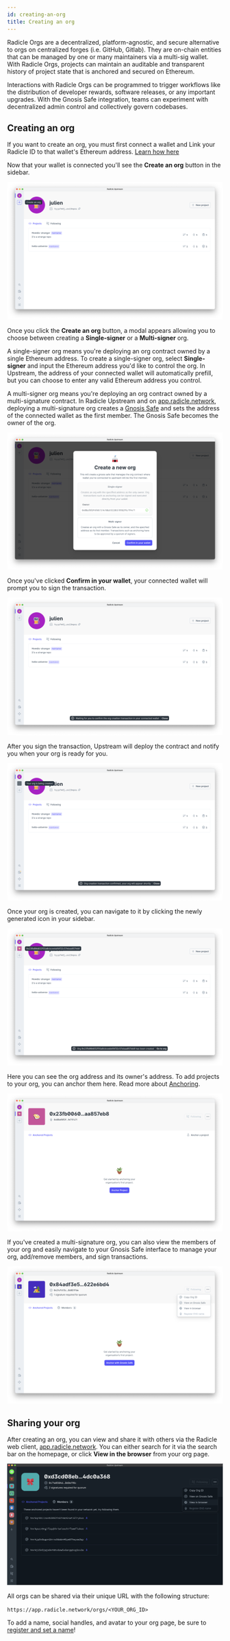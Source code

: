 ```yaml
---
id: creating-an-org
title: Creating an org
---
```


Radicle Orgs are a decentralized, platform-agnostic, and secure alternative to orgs on centralized forges (i.e. GitHub, Gitlab). They are on-chain entities that can be managed by one or many maintainers via a multi-sig wallet. With Radicle Orgs, projects can maintain an auditable and transparent history of project state that is anchored and secured on Ethereum. 

Interactions with Radicle Orgs can be programmed to trigger workflows like the distribution of developer rewards, software releases, or any important upgrades. With the Gnosis Safe integration, teams can experiment with decentralized admin control and collectively govern codebases.

## Creating an org

If you want to create an org, you must first connect a wallet and Link your Radicle ID to that wallet's Ethereum address. [Learn how here][suyw]

Now that your wallet is connected you'll see the **Create an org** button in the sidebar.

![Create an Org][co]

Once you click the **Create an org** button, a modal appears allowing you to choose between creating a **Single-signer** or a **Multi-signer** org. 

A single-signer org means you're deploying an org contract owned by a single Ethereum address. To create a single-signer org, select **Single-signer** and input the Ethereum address you'd like to control the org. In Upstream, the address of your connected wallet will automatically prefill, but you can choose to enter any valid Ethereum address you control.

A multi-signer org means you're deploying an org contract owned by a multi-signature contract. In Radicle Upstream and on [app.radicle.network][wc], deploying a multi-signature org creates a [Gnosis Safe][gs] and sets the address of the connected wallet as the first member. The Gnosis Safe becomes the owner of the org.

![Create Org Modal][om]

Once you've clicked **Confirm in your wallet**, your connected wallet will prompt you to sign the transaction. 

![Confirm Org][co2]

After you sign the transaction, Upstream will deploy the contract and notify you when your org is ready for you.

![Deploy Org][do]

Once your org is created, you can navigate to it by clicking the newly generated icon in your sidebar.

![Org Created][oc]

Here you can see the org address and its owner's address. To add projects to your org, you can anchor them here. Read more about [Anchoring][an].

![Org Page][op]

If you've created a multi-signature org, you can also view the members of your org and easily navigate to your Gnosis Safe interface to manage your org, add/remove members, and sign transactions.

![Multi-sig Org Page][mop]

## Sharing your org

After creating an org, you can view and share it with others via the Radicle web client, [app.radicle.network][wc]. You can either search for it via the search bar on the homepage, or click **View in the browser** from your org page.

![View in browser][vib]

All orgs can be shared via their unique URL with the following structure:

`https://app.radicle.network/orgs/<YOUR_ORG_ID>`

To add a name, social handles, and avatar to your org page, be sure to [register and set a name][rn]!


[wc]: https://app.radicle.network/
[gs]: https://gnosis-safe.io/
[an]: connecting-to-ethereum/anchoring-projects.md
[rn]: connecting-to-ethereum/registering-a-name.md

[co]: /img/create-an-org.png
[om]: /img/create-org-modal.png
[co2]:/img/confirm-org.png
[do]:/img/deploy-org.png
[oc]: /img/org-created.png
[op]: /img/org-page.png
[mop]: /img/multi-sig-page.png
[vib]: /img/view-in-browser.png
[suyw]: connecting-to-ethereum/setting-up-wallet.md
